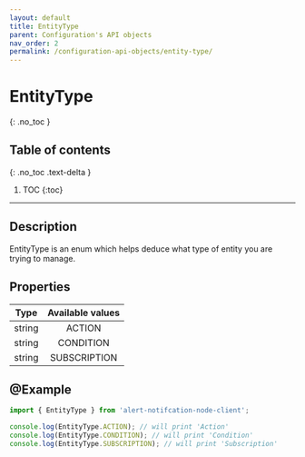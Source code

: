 ```yaml
---
layout: default
title: EntityType
parent: Configuration's API objects
nav_order: 2
permalink: /configuration-api-objects/entity-type/
---
```


# EntityType
{: .no_toc }

## Table of contents
{: .no_toc .text-delta }

1. TOC
{:toc}

---

## Description

EntityType is an enum which helps deduce what type of entity you are trying to manage.

## Properties

| Type  | Available values |
|:-----:|:----------------:|
|string |     ACTION       |
|string |    CONDITION     |
|string |   SUBSCRIPTION   |

## @Example

```js
import { EntityType } from 'alert-notifcation-node-client';

console.log(EntityType.ACTION); // will print 'Action'
console.log(EntityType.CONDITION); // will print 'Condition'
console.log(EntityType.SUBSCRIPTION); // will print 'Subscription'
```
